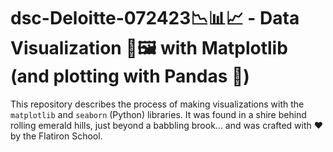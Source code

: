 # dsc-Deloitte-072423📉📊📈 - Data Visualization 🎨🖼 with Matplotlib (and plotting with Pandas 🐼)

This repository describes the process of making visualizations with the `matplotlib` and `seaborn` (Python) libraries. It was found in a shire behind rolling emerald hills, just beyond a babbling brook... and was crafted with ❤️ by the Flatiron School.
